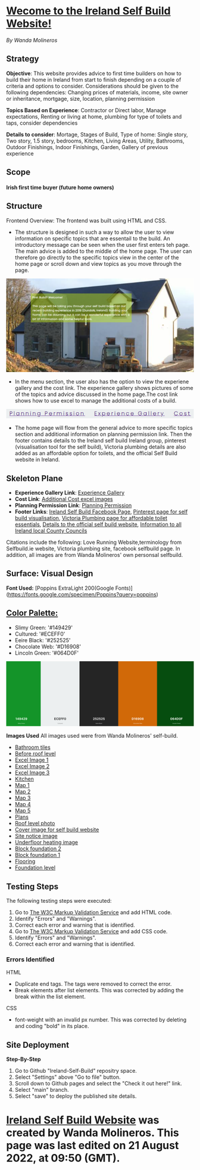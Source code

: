 # [Wecome to the Ireland Self Build Website!](https://wmolineros.github.io/Ireland-Self-Build/)
*By Wanda Molineros*


## Strategy 

**Objective**: This website provides advice to first time builders on how to build their home in Ireland from start to finish depending on a couple of criteria and options to consider. Considerations should be given to the following dependencies: Changing prices of materials, income, site owner or inheritance, mortgage, size, location, planning permission	

**Topics Based on Experience**: Contractor or Direct labor, Manage expectations, Renting or living at home, plumbing for type of toilets and taps, consider dependencies	

**Details to consider**: Mortage, Stages of Build, Type of home: Single story, Two story, 1.5 story, bedrooms, Kitchen, Living Areas, Utility, Bathrooms, Outdoor Finishings, Indoor Finishings, Garden, Gallery of previous experience 	


## Scope

#### Irish first time buyer (future home owners)	

## Structure

Frontend Overview: The frontend was built using HTML and CSS. 

* The structure is designed in such a way to allow the user to view information on specific topics that are essentail to the build. An introductory message can be seen when the user first enters teh page. The main advice is added to the middle of the home page. The user can therefore go directly to the specific topics view in the center of the home page or scroll down and view topics as you move through the page. 

![Introductory-Message](./assets/images/Introductory-message.PNG)



* In the menu section, the user also has the option to view the experiene gallery and the cost link. The experience gallery shows pictures of some of the topics and advice discussed in the home page.The cost link shows how to use excel to manage the additional costs of a build. 

![Menu-Section](./assets/images/Menu-Section.PNG)

* The home page will flow from the general advice to more specific topics section and additional information on planning permission link. Then the footer contains details to the Ireland self build Ireland group, pinterest (visualisation tool for the self build), Victoria plumbing details are also added as an affordable option for toilets, and the official Self Build website in Ireland.

## Skeleton Plane

* **Experience Gallery Link**: [Experience Gallery](https://github.com/wmolineros/Ireland-Self-Build/blob/main/experience-gallery.html)
* **Cost Link**: [Additional Cost excel images](https://github.com/wmolineros/Ireland-Self-Build/blob/main/Cost.html)
* **Planning Permission Link**: [Planning Permission](https://github.com/wmolineros/Ireland-Self-Build/blob/main/planning.html)
* **Footer Links**: [Ireland Self Build Facebook Page](https://www.facebook.com/groups/816924585093717), [Pinterest page for self build visualisation](https://www.pinterest.ie/), [Victoria Plumbing page for affordable toilet essentials](https://www.victorianplumbing.co.uk/), [Details to the official self build website](https://selfbuild.ie/), [Information to all Ireland local County Councils](https://www.gov.ie/en/publication/942f74-local-authorities/)


Citations include the following: Love Running Website,terminology from Selfbuild.ie website, Victoria plumbing site, facebook selfbuild page. In addition, all images are from Wanda Molineros' own personsal selfbuild.  

## Surface: Visual Design

**Font Used:**
[Poppins ExtraLight 200(Google Fonts)] (https://fonts.google.com/specimen/Poppins?query=poppins)

[Color Palette:](https://coolors.co/149429-eceff0-252525-d16908-064d0f)
---
- Slimy Green: '#149429'
- Cultured: '#ECEFF0'
- Eeire Black: '#252525'
- Chocolate Web: '#D16908'
- Lincoln Green: '#064D0F'

![Ireland-SelfBuild](./assets/images/SelfBuild-palette.PNG)


**Images Used**
All images used were from Wanda Molineros' self-build. 
* [Bathroom tiles](https://github.com/wmolineros/Ireland-Self-Build/blob/main/assets/images/Bathroom-tiles.jpeg)
* [Before roof level](https://github.com/wmolineros/Ireland-Self-Build/blob/main/assets/images/Before-Roof-Level.jpeg)
* [Excel Image 1](https://github.com/wmolineros/Ireland-Self-Build/blob/main/assets/images/Before-Roof-Level.jpeg)
* [Excel Image 2](https://github.com/wmolineros/Ireland-Self-Build/blob/main/assets/images/Excel2.PNG)
* [Excel Image 3](https://github.com/wmolineros/Ireland-Self-Build/blob/main/assets/images/Excel3.PNG)
* [Kitchen](https://github.com/wmolineros/Ireland-Self-Build/blob/main/assets/images/Kitchen.jpeg)
* [Map 1](https://github.com/wmolineros/Ireland-Self-Build/blob/main/assets/images/Map1.PNG)
* [Map 2](https://github.com/wmolineros/Ireland-Self-Build/blob/main/assets/images/Map2.PNG)
* [Map 3](https://github.com/wmolineros/Ireland-Self-Build/blob/main/assets/images/Map3.PNG)
* [Map 4](https://github.com/wmolineros/Ireland-Self-Build/blob/main/assets/images/Map4.PNG)
* [Map 5](https://github.com/wmolineros/Ireland-Self-Build/blob/main/assets/images/Map5.PNG)
* [Plans](https://github.com/wmolineros/Ireland-Self-Build/blob/main/assets/images/Plans.PNG)
* [Roof level photo](https://github.com/wmolineros/Ireland-Self-Build/blob/main/assets/images/Roof-level.jpg)
* [Cover image for self build website](https://github.com/wmolineros/Ireland-Self-Build/blob/main/assets/images/Self-Build-Cover-Image.jpeg)
* [Site notice image](https://github.com/wmolineros/Ireland-Self-Build/blob/main/assets/images/Site-Notice.jpeg)
* [Underfloor heating image](https://github.com/wmolineros/Ireland-Self-Build/blob/main/assets/images/Underfloor-heating.jpeg)
* [Block foundation 2](https://github.com/wmolineros/Ireland-Self-Build/blob/main/assets/images/block-foundation2.JPG)
* [Block foundation 1](https://github.com/wmolineros/Ireland-Self-Build/blob/main/assets/images/building-blocks.jpeg)
* [Flooring](https://github.com/wmolineros/Ireland-Self-Build/blob/main/assets/images/flooring.jpeg)
* [Foundation level](https://github.com/wmolineros/Ireland-Self-Build/blob/main/assets/images/foundation-level.JPG)

## Testing Steps 
The following testing steps were executed:
1. Go to [The W3C Markup Validation Service](https://validator.w3.org/#validate_by_input) and add HTML code. 
2. Identify "Errors" and "Warnings". 
3. Correct each error and warning that is identified. 
4. Go to [The W3C Markup Validation Service](https://validator.w3.org/#validate_by_input) and add CSS code. 
5. Identify "Errors" and "Warnings". 
6. Correct each error and warning that is identified. 

### Errors Identified ###
HTML
- Duplicate end tags. The tags were removed to correct the error.  
- Break elements after list elements. This was corrected by adding the break within the list element. 

CSS
- font-weight with an invalid px number. This was corrected by deleting and coding "bold" in its place. 


## Site Deployment

**Step-By-Step**
1. Go to Github "Ireland-Self-Build" repositry space. 
2. Select "Settings" above "Go to file" button. 
3. Scroll down to Github pages and select the "Check it out here!" link. 
4. Select "main" branch. 
5. Select "save" to deploy the published site details. 


# [Ireland Self Build Website](https://wmolineros.github.io/Ireland-Self-Build/) was created by Wanda Molineros. This page was last edited on 21 August 2022, at 09:50 (GMT).



